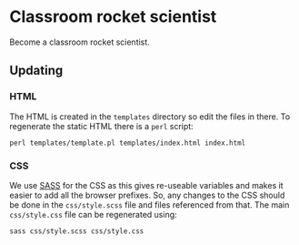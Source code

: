 # Classroom rocket scientist

Become a classroom rocket scientist.


## Updating

### HTML

The HTML is created in the `templates` directory so edit the files in there.
To regenerate the static HTML there is a `perl` script:

	perl templates/template.pl templates/index.html index.html

### CSS

We use [SASS](http://sass-lang.com/documentation/file.SASS_REFERENCE.html#using_sass) for the CSS as this gives re-useable variables and makes it easier to add all the browser prefixes. So, any changes to the CSS should be done in the `css/style.scss` file and files referenced from that. The main `css/style.css` file can be regenerated using:

	sass css/style.scss css/style.css